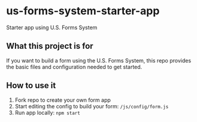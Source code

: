 # us-forms-system-starter-app
Starter app using U.S. Forms System

## What this project is for
If you want to build a form using the U.S. Forms System, this repo provides the basic files and configuration needed to get started.

## How to use it
1. Fork repo to create your own form app
2. Start editing the config to build your form: `/js/config/form.js`
3. Run app locally: `npm start`
